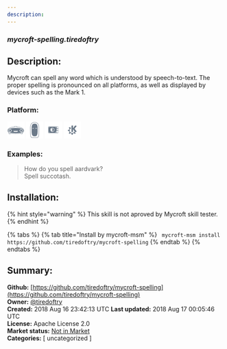 ```yaml
---
description: 
---
```


### _mycroft-spelling.tiredoftry_  
## Description:  
Mycroft can spell any word which is understood by speech-to-text.  The proper spelling is pronounced on all platforms, as well as displayed by devices such as the Mark 1.  
  
### Platform:  
 ![Mark I](../.gitbook/assets/mark-1-icon.png)  ![Mark II](../.gitbook/assets/mark-2-icon.png)  ![Picroft](../.gitbook/assets/picroft-icon.png)  ![plasmoid](../.gitbook/assets/kde.png)   
### Examples:  
> How do you spell aardvark?  
> Spell succotash.  
  
## Installation:  
{% hint style="warning" %}
This skill is not aproved by Mycroft skill tester.
{% endhint %}
    
{% tabs %}
{% tab title="Install by mycroft-msm" %}
``` mycroft-msm install https://github.com/tiredoftry/mycroft-spelling```
{% endtab %}
  {% endtabs %}
    
## Summary:  
**Github:** [https://github.com/tiredoftry/mycroft-spelling](https://github.com/tiredoftry/mycroft-spelling)  
**Owner:** [@tiredoftry](https://github.com/tiredoftry)  
**Created:** 2018 Aug 16 23:42:13 UTC  **Last updated:** 2018 Aug 17 00:05:46 UTC  
**License:** Apache License 2.0  
**Market status:** [Not in Market](https://market.mycroft.ai/skill/)  
**Categories:** [ uncategorized ]   

